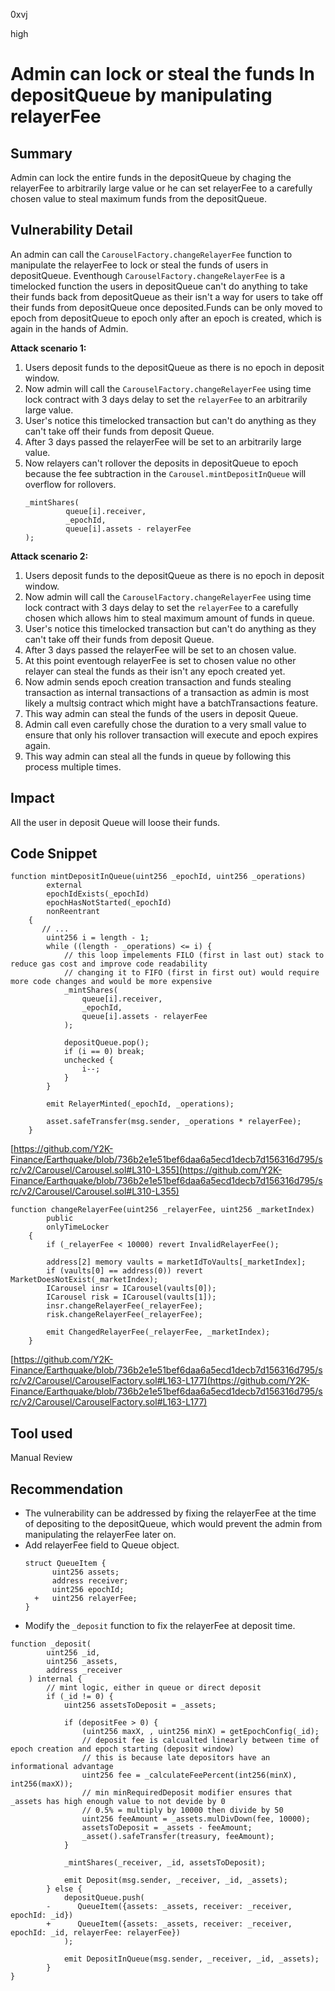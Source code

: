 0xvj

high

# Admin can lock or steal the funds In depositQueue by manipulating relayerFee

## Summary
Admin can lock the entire funds in the depositQueue by chaging the relayerFee to arbitrarily large value or he can set relayerFee to a carefully chosen value to steal maximum funds from the depositQueue.

## Vulnerability Detail

An admin can call the `CarouselFactory.changeRelayerFee`  function to manipulate the relayerFee to lock or steal the funds of users in depositQueue. Eventhough `CarouselFactory.changeRelayerFee` is a timelocked function the users in depositQueue can't do anything to take their funds back from depositQueue as their isn't a way for users to take off their funds from depositQueue once deposited.Funds can be only moved to epoch from depositQueue to epoch only after an epoch is created, which is again in the hands of Admin.

**Attack scenario 1:**

1. Users deposit funds to the depositQueue as there is no epoch in deposit window.
2. Now admin will call the `CarouselFactory.changeRelayerFee` using time lock contract with 3 days delay to set the `relayerFee` to an arbitrarily large value.
3. User's notice this timelocked transaction but can't do anything as they can't take off their funds from deposit Queue.
4. After 3 days passed the relayerFee will be set to an arbitrarily large value.
5. Now relayers can't rollover the deposits in depositQueue to epoch because the fee subtraction in the `Carousel.mintDepositInQueue` will overflow for rollovers.
    ```solidity
    _mintShares(
             queue[i].receiver,
             _epochId,
             queue[i].assets - relayerFee
    );
    ```

**Attack scenario 2:**
1. Users deposit funds to the depositQueue as there is no epoch in deposit window.
2. Now admin will call the `CarouselFactory.changeRelayerFee` using time lock contract with 3 days delay to set the `relayerFee` to a carefully chosen which allows him to steal maximum amount of funds in queue.
3. User's notice this timelocked transaction but can't do anything as they can't take off their funds from deposit Queue.
4. After 3 days passed the relayerFee will be set to an chosen value.  
5. At this point eventough relayerFee is set to chosen value no other relayer can steal the funds as their isn't any epoch created yet.
6. Now admin sends epoch creation transaction and funds stealing transaction as internal transactions of a transaction as admin is most likely a multsig contract which might have a batchTransactions feature.
7. This way admin can steal the funds of the users in deposit Queue.
8. Admin call even carefully chose the duration to a very small value to ensure that only his rollover transaction will execute and epoch expires again.
9. This way admin can steal all the funds in queue by following this process multiple times.

## Impact
All the user in deposit Queue will loose their funds.

## Code Snippet
```solidity
function mintDepositInQueue(uint256 _epochId, uint256 _operations)
        external
        epochIdExists(_epochId)
        epochHasNotStarted(_epochId)
        nonReentrant
    {
       // ...
        uint256 i = length - 1;
        while ((length - _operations) <= i) {
            // this loop impelements FILO (first in last out) stack to reduce gas cost and improve code readability
            // changing it to FIFO (first in first out) would require more code changes and would be more expensive
            _mintShares(
                queue[i].receiver,
                _epochId,
                queue[i].assets - relayerFee
            );

            depositQueue.pop();
            if (i == 0) break;
            unchecked {
                i--;
            }
        }

        emit RelayerMinted(_epochId, _operations);

        asset.safeTransfer(msg.sender, _operations * relayerFee);
    }
```
[https://github.com/Y2K-Finance/Earthquake/blob/736b2e1e51bef6daa6a5ecd1decb7d156316d795/src/v2/Carousel/Carousel.sol#L310-L355](https://github.com/Y2K-Finance/Earthquake/blob/736b2e1e51bef6daa6a5ecd1decb7d156316d795/src/v2/Carousel/Carousel.sol#L310-L355)

```solidity
function changeRelayerFee(uint256 _relayerFee, uint256 _marketIndex)
        public
        onlyTimeLocker
    {
        if (_relayerFee < 10000) revert InvalidRelayerFee();

        address[2] memory vaults = marketIdToVaults[_marketIndex];
        if (vaults[0] == address(0)) revert MarketDoesNotExist(_marketIndex);
        ICarousel insr = ICarousel(vaults[0]);
        ICarousel risk = ICarousel(vaults[1]);
        insr.changeRelayerFee(_relayerFee);
        risk.changeRelayerFee(_relayerFee);

        emit ChangedRelayerFee(_relayerFee, _marketIndex);
    }
```
[https://github.com/Y2K-Finance/Earthquake/blob/736b2e1e51bef6daa6a5ecd1decb7d156316d795/src/v2/Carousel/CarouselFactory.sol#L163-L177](https://github.com/Y2K-Finance/Earthquake/blob/736b2e1e51bef6daa6a5ecd1decb7d156316d795/src/v2/Carousel/CarouselFactory.sol#L163-L177)

## Tool used

Manual Review

## Recommendation
- The vulnerability can be addressed by fixing the relayerFee at the time of depositing to the depositQueue, which would prevent the admin from manipulating the relayerFee later on.
- Add relayerFee field to Queue object.
    ```solidity
    struct QueueItem {
          uint256 assets;
          address receiver;
          uint256 epochId;
      +   uint256 relayerFee;
    }
    ```
- Modify the `_deposit` function to fix the relayerFee at deposit time.
```solidity
function _deposit(
        uint256 _id,
        uint256 _assets,
        address _receiver
    ) internal {
        // mint logic, either in queue or direct deposit
        if (_id != 0) {
            uint256 assetsToDeposit = _assets;

            if (depositFee > 0) {
                (uint256 maxX, , uint256 minX) = getEpochConfig(_id);
                // deposit fee is calcualted linearly between time of epoch creation and epoch starting (deposit window)
                // this is because late depositors have an informational advantage
                uint256 fee = _calculateFeePercent(int256(minX), int256(maxX));
                // min minRequiredDeposit modifier ensures that _assets has high enough value to not devide by 0
                // 0.5% = multiply by 10000 then divide by 50
                uint256 feeAmount = _assets.mulDivDown(fee, 10000);
                assetsToDeposit = _assets - feeAmount;
                _asset().safeTransfer(treasury, feeAmount);
            }

            _mintShares(_receiver, _id, assetsToDeposit);

            emit Deposit(msg.sender, _receiver, _id, _assets);
        } else {
            depositQueue.push(
        -      QueueItem({assets: _assets, receiver: _receiver, epochId: _id})
        +      QueueItem({assets: _assets, receiver: _receiver, epochId: _id, relayerFee: relayerFee})
            );

            emit DepositInQueue(msg.sender, _receiver, _id, _assets);
        }
}
```
